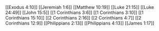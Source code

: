 [[Exodus 4:10]]
[[Jeremiah 1:6]]
[[Matthew 10:19]]
[[Luke 21:15]]
[[Luke 24:49]]
[[John 15:5]]
[[1 Corinthians 3:6]]
[[1 Corinthians 3:10]]
[[1 Corinthians 15:10]]
[[2 Corinthians 2:16]]
[[2 Corinthians 4:7]]
[[2 Corinthians 12:9]]
[[Philippians 2:13]]
[[Philippians 4:13]]
[[James 1:17]]
